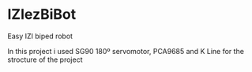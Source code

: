 # IZIezBiBot
Easy IZI biped robot

In this project i used SG90 180º servomotor, PCA9685 and K Line for the strocture of the project 
